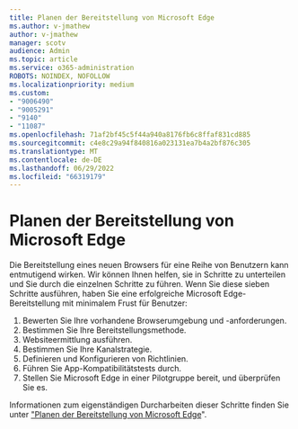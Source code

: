 ```yaml
---
title: Planen der Bereitstellung von Microsoft Edge
ms.author: v-jmathew
author: v-jmathew
manager: scotv
audience: Admin
ms.topic: article
ms.service: o365-administration
ROBOTS: NOINDEX, NOFOLLOW
ms.localizationpriority: medium
ms.custom:
- "9006490"
- "9005291"
- "9140"
- "11087"
ms.openlocfilehash: 71af2bf45c5f44a940a8176fb6c8ffaf831cd885
ms.sourcegitcommit: c4e8c29a94f840816a023131ea7b4a2bf876c305
ms.translationtype: MT
ms.contentlocale: de-DE
ms.lasthandoff: 06/29/2022
ms.locfileid: "66319179"
---
```

# <a name="plan-your-deployment-of-microsoft-edge"></a>Planen der Bereitstellung von Microsoft Edge

Die Bereitstellung eines neuen Browsers für eine Reihe von Benutzern kann entmutigend wirken. Wir können Ihnen helfen, sie in Schritte zu unterteilen und Sie durch die einzelnen Schritte zu führen. Wenn Sie diese sieben Schritte ausführen, haben Sie eine erfolgreiche Microsoft Edge-Bereitstellung mit minimalem Frust für Benutzer:

1. Bewerten Sie Ihre vorhandene Browserumgebung und -anforderungen.
2. Bestimmen Sie Ihre Bereitstellungsmethode.
3. Websiteermittlung ausführen.
4. Bestimmen Sie Ihre Kanalstrategie.
5. Definieren und Konfigurieren von Richtlinien.
6. Führen Sie App-Kompatibilitätstests durch.
7. Stellen Sie Microsoft Edge in einer Pilotgruppe bereit, und überprüfen Sie es.

Informationen zum eigenständigen Durcharbeiten dieser Schritte finden Sie unter ["Planen der Bereitstellung von Microsoft Edge](https://go.microsoft.com/fwlink/?linkid=2129990)".
